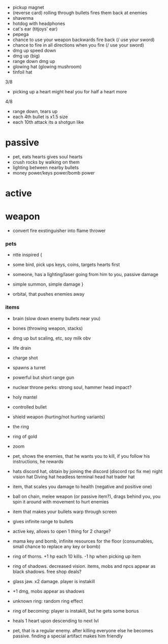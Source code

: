 * pickup magnet
* (reverse card) rolling through bullets fires them back at enemies
* shaverma
* hotdog with headphones
* cat's ear (titjoys' ear)
* pepega
* chance to use your weapon backwards fire back (/ use your sword)
* chance to fire in all directions when you fire (/ use your sword)
* dmg up speed down
* dmg up (big)
* range down dmg up
* glowing hat (glowing mushroom)
* tinfoil hat

3/8

* picking up a heart might heal you for half a heart more   

4/8

* range down, tears up
* each 4th bullet is x1.5 size
* each 10th attack its a shotgun like

# passive

* pet, eats hearts gives soul hearts
* crush rocks by walking on them
* lighting between nearby bullets
* money power/keys power/bomb power

# active

# weapon 

* convert fire exstinguisher into flame thrower

### pets

* ntte inspired {
 * some bird, pick ups keys, coins, targets hearts first
 * someone, has a lighting/laser going from him to you, passive damage
 * simple summon, simple damage
}

* orbital, that pushes enemies away

### items

* brain (slow down enemy bullets near you)
* bones (throwing weapon, stacks)
* dmg up but scaling, etc, soy milk obv
* life drain
* charge shot
* spawns a turret
* powerful but short range gun
* nuclear throne perks: strong soul, hammer head impact?
* holy mantel
* controlled bullet 
* shield weapon (hurting/not hurting variants)
* the ring
* ring of gold
* zoom
* pet, shows the enemies, that he wants you to kill, if you follow his instructions, he rewards
* hats
 discord hat, obtain by joining the discord (discord rpc fix me)
 night vision hat
 Diving hat
 headless
 terminal head
 hat trader hat
 
* item, that scales you damage to health (negative and positive one)
* ball on chain, melee weapon (or passive item?), drags behind you, you spin it around with movement to hurt enemies
* item that makes your bullets warp through screen
* gives infinite range to bullets
* active key, allows to open 1 thing for 2 charge?
* mama key and bomb, infinite resources for the floor (consumables, small chance to replace any key or bomb)

* ring of thorns. +1 hp each 10 kills. -1 hp when picking up item
* ring of shadows. decreased vision. items, mobs and npcs appear as black shadows. free shop deals?
* glass jaw. x2 damage. player is instakill

* +1 dmg, mobs appear as shadows
* unknown ring: random ring effect
* ring of becoming: player is instakill, but he gets some bonus
* heals 1 heart upon descending to next lvl

* pet, that is a regular enemy. after killing everyone else he becomes passive. finding a special artifact makes him friendly